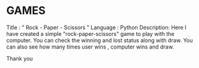 # GAMES
Title : " Rock - Paper - Scissors "
Language : Python
Description:
           Here I have created a simple "rock-paper-scissors" game to play with the computer.
           You can check the winning and lost status along with draw.
           You can also see how many times user wins , computer wins and draw.
           
Thank you           

